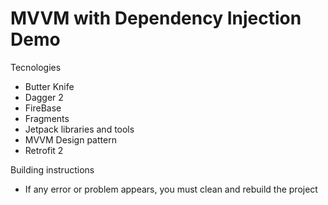 # MVVM with Dependency Injection Demo

Tecnologies
- Butter Knife
- Dagger 2
- FireBase
- Fragments
- Jetpack libraries and tools
- MVVM Design pattern 
- Retrofit 2

Building instructions
- If any error or problem appears, you must clean and rebuild the project
